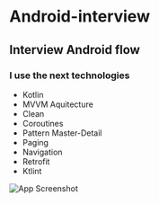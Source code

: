 # Android-interview
## Interview Android flow
### I use the next technologies

- Kotlin
- MVVM Aquitecture
- Clean
- Coroutines
- Pattern Master-Detail
- Paging
- Navigation
- Retrofit
- Ktlint

![App Screenshot](https://github.com/SebaAppTeco/Android-interview/tree/master/app/screen_api_rm.png)

